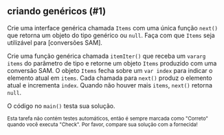 ## criando genéricos (#1)

Crie uma interface genérica chamada `Items` com uma única função `next()` que retorna um objeto do tipo genérico ou `null`. Faça com que `Items` seja utilizável para [conversões SAM].

Crie uma função genérica chamada `itemIter()` que receba um `vararg items` do parâmetro de tipo e retorne um objeto `Items` produzido com uma conversão SAM. O objeto `Items` fecha sobre um `var index` para indicar o elemento atual em `items`. Cada chamada para `next()` produz o elemento atual e incrementa `index`. Quando não houver mais `items`, `next()` retorna `null`.

O código no `main()` testa sua solução.

<sub> Esta tarefa não contém testes automáticos, então é sempre marcada como "Correto" quando você executa "Check". Por favor, compare sua solução com a fornecida! </sub>